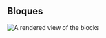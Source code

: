 
## Bloques

![A rendered view of the blocks](https://github.com/tecnoprofesor/controlledmicrobit/raw/master/.github/makecode/blocks.png)
